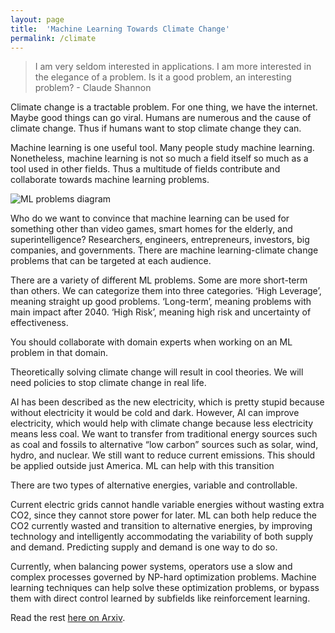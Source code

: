 ```yaml
---
layout: page
title:  'Machine Learning Towards Climate Change'
permalink: /climate
---
```

>I am very seldom interested in applications. I am more interested in the elegance of a problem. Is it a good problem, an interesting problem? - Claude Shannon

Climate change is a tractable problem. For one thing, we have the internet. Maybe good things can go viral. Humans are numerous and the cause of climate change. Thus if humans want to stop climate change they can.

Machine learning is one useful tool. Many people study machine learning. Nonetheless, machine learning is not so much a field itself so much as a tool used in other fields. Thus a multitude of fields contribute and collaborate towards machine learning problems.

![ML problems diagram](http://humanssingularity.com/assets/MLProblems.png)

Who do we want to convince that machine learning can be used for something other than video games, smart homes for the elderly, and superintelligence? Researchers, engineers, entrepreneurs, investors, big companies, and governments. There are machine learning-climate change problems that can be targeted at each audience.

There are a variety of different ML problems. Some are more short-term than others. We can categorize them into three categories. ‘High Leverage’, meaning straight up good problems. ‘Long-term’, meaning problems with main impact after 2040. ‘High Risk’, meaning high risk and uncertainty of effectiveness.

You should collaborate with domain experts when working on an ML problem in that domain. 

Theoretically solving climate change will result in cool theories. We will need policies to stop climate change in real life.

AI has been described as the new electricity, which is pretty stupid because without electricity it would be cold and dark. However, AI can improve electricity, which would help with climate change because less electricity means less coal. We want to transfer from traditional energy sources such as coal and fossils to alternative “low carbon” sources such as solar, wind, hydro, and nuclear. We still want to reduce current emissions. This should be applied outside just America. ML can help with this transition

There are two types of alternative energies, variable and controllable.

Current electric grids cannot handle variable energies without wasting extra CO2, since they cannot store power for later. ML can both help reduce the CO2 currently wasted and transition to alternative energies, by improving technology and intelligently accommodating the variability of both supply and demand. Predicting supply and demand is one way to do so.

Currently, when balancing power systems, operators use a slow and complex processes governed by NP-hard optimization problems. Machine learning techniques can help solve these optimization problems, or bypass them with direct control learned by subfields like reinforcement learning.

Read the rest [here on Arxiv](https://arxiv.org/pdf/1906.05433.pdf).

